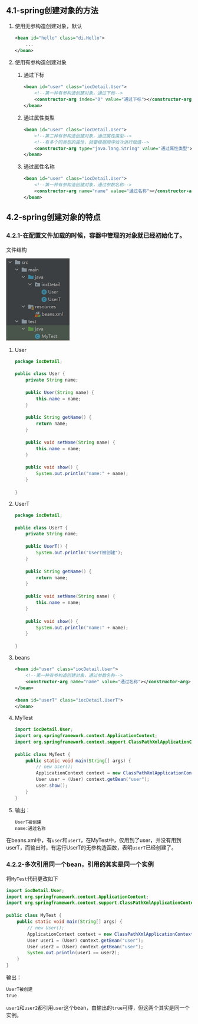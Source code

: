 ## 4.1-spring创建对象的方法

1. 使用无参构造创建对象，默认

   ```xml
   <bean id="hello" class="di.Hello">
       ...
   </bean>
   ```

2. 使用有参构造创建对象

   1. 通过下标

      ```xml
      <bean id="user" class="iocDetail.User">
          <!--第一种有参构造创建对象，通过下标-->
          <constructor-arg index="0" value="通过下标"></constructor-arg>
      </bean>
      ```

   2. 通过属性类型

      ```xml
      <bean id="user" class="iocDetail.User">
          <!--第二种有参构造创建对象，通过属性类型-->
          <!--有多个同类型的属性，就要根据顺序依次进行赋值-->
          <constructor-arg type="java.lang.String" value="通过属性类型"></constructor-arg>
      </bean>
      ```

   3. 通过属性名称

      ```xml
      <bean id="user" class="iocDetail.User">
          <!--第一种有参构造创建对象，通过参数名称-->
          <constructor-arg name="name" value="通过名称"></constructor-arg>
      </bean>
      ```

## 4.2-spring创建对象的特点

### 4.2.1-在配置文件加载的时候，容器中管理的对象就已经初始化了。

文件结构

![image-20210328122932942](img/4-IoC创建对象的方式与特点/image-20210328122932942.png)

1. User

   ```java
   package iocDetail;
   
   public class User {
       private String name;
       
       public User(String name) {
           this.name = name;
       }
   
       public String getName() {
           return name;
       }
   
       public void setName(String name) {
           this.name = name;
       }
   
       public void show() {
           System.out.println("name:" + name);
       }
   
   }
   ```

2. UserT

   ```java
   package iocDetail;
   
   public class UserT {
       private String name;
       
       public UserT() {
           System.out.println("UserT被创建");
       }
   
       public String getName() {
           return name;
       }
   
       public void setName(String name) {
           this.name = name;
       }
   
       public void show() {
           System.out.println("name:" + name);
       }
   
   }
   
   ```

3. beans

   ```xml
   <bean id="user" class="iocDetail.User">
       <!--第一种有参构造创建对象，通过参数名称-->
       <constructor-arg name="name" value="通过名称"></constructor-arg>
   </bean>
   
   <bean id="userT" class="iocDetail.UserT">
   </bean>
   ```

4. MyTest

   ```java
   import iocDetail.User;
   import org.springframework.context.ApplicationContext;
   import org.springframework.context.support.ClassPathXmlApplicationContext;
   
   public class MyTest {
       public static void main(String[] args) {
           // new User();
           ApplicationContext context = new ClassPathXmlApplicationContext("beans.xml");
           User user = (User) context.getBean("user");
           user.show();
       }
   }
   ```

5. 输出：

   ```cmd
   UserT被创建
   name:通过名称
   ```

在beans.xml中，有`user`和`userT`，在MyTest中，仅用到了user，并没有用到userT，而输出时，有运行UserT的无参构造函数，表明`userT`已经创建了。

### 4.2.2-多次引用同一个bean，引用的其实是同一个实例

将`MyTest`代码更改如下

```java
import iocDetail.User;
import org.springframework.context.ApplicationContext;
import org.springframework.context.support.ClassPathXmlApplicationContext;

public class MyTest {
    public static void main(String[] args) {
        // new User();
        ApplicationContext context = new ClassPathXmlApplicationContext("beans.xml");
        User user1 = (User) context.getBean("user");
        User user2 = (User) context.getBean("user");
        System.out.println(user1 == user2);
    }
}
```

输出：

```cmd
UserT被创建
true
```

`user1`和`user2`都引用`user`这个bean，由输出的`true`可得，但这两个其实是同一个实例。